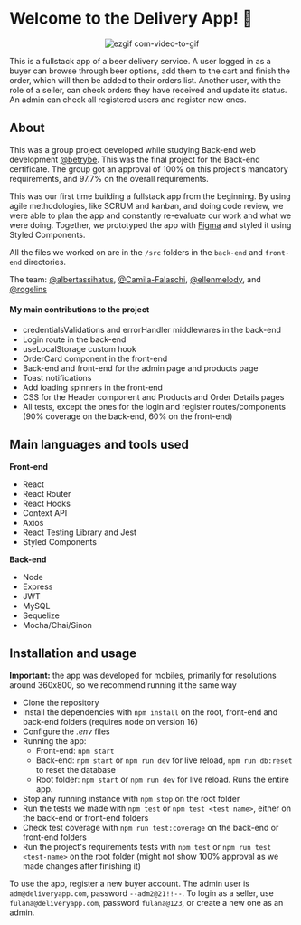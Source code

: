 # Welcome to the Delivery App! :running:

<div align='center'>

![ezgif com-video-to-gif](https://user-images.githubusercontent.com/75266925/220914025-93b0c950-54e4-4527-a6e6-350aed6481e3.gif)

</div>

This is a fullstack app of a beer delivery service. A user logged in as a buyer can browse through beer options, add them to the cart and finish the order, which will then be added to their orders list. Another user, with the role of a seller, can check orders they have received and update its status. An admin can check all registered users and register new ones.

## About

This was a group project developed while studying Back-end web development [@betrybe](https://github.com/betrybe). This was the final project for the Back-end certificate. The group got an approval of 100% on this project's mandatory requirements, and 97.7% on the overall requirements.

This was our first time building a fullstack app from the beginning. By using agile methodologies, like SCRUM and kanban, and doing code review, we were able to plan the app and constantly re-evaluate our work and what we were doing. Together, we prototyped the app with [Figma](https://www.figma.com/file/8quEpcnij9tGUC6bPR2kgW/Delivery-App?node-id=0%3A1&t=DhfjWBPfiyoyquQy-1) and styled it using Styled Components. 

All the files we worked on are in the `/src` folders in the `back-end` and `front-end` directories.

The team: [@albertassihatus](https://github.com/albertassihatus), [@Camila-Falaschi](https://github.com/Camila-Falaschi), [@ellenmelody](https://github.com/ellenmelody), and [@rogelins](https://github.com/rogelins) 

#### My main contributions to the project
 - credentialsValidations and errorHandler middlewares in the back-end
 - Login route in the back-end
 - useLocalStorage custom hook
 - OrderCard component in the front-end
 - Back-end and front-end for the admin page and products page
 - Toast notifications
 - Add loading spinners in the front-end
 - CSS for the Header component and Products and Order Details pages
 - All tests, except the ones for the login and register routes/components (90% coverage on the back-end, 60% on the front-end)
 

## Main languages and tools used

<strong>Front-end</strong>
- React
- React Router
- React Hooks
- Context API
- Axios
- React Testing Library and Jest
- Styled Components

<strong>Back-end</strong>
- Node
- Express
- JWT
- MySQL
- Sequelize
- Mocha/Chai/Sinon

## Installation and usage

<strong>Important:</strong> the app was developed for mobiles, primarily for resolutions around 360x800, so we recommend running it the same way

- Clone the repository
- Install the dependencies with ``` npm install ``` on the root, front-end and back-end folders (requires node on version 16)
- Configure the _.env_ files
- Running the app:
  - Front-end: `npm start`
  - Back-end: `npm start` or `npm run dev` for live reload, `npm run db:reset` to reset the database
  - Root folder: `npm start` or `npm run dev` for live reload. Runs the entire app.
- Stop any running instance with `npm stop` on the root folder
- Run the tests we made with ```npm test``` or ```npm test <test name>```, either on the back-end or front-end folders
- Check test coverage with `npm run test:coverage` on the back-end or front-end folders
- Run the project's requirements tests with ```npm test``` or ```npm run test <test-name>``` on the root folder (might not show 100% approval as we made changes after finishing it)

To use the app, register a new buyer account. The admin user is `adm@deliveryapp.com`, password `--adm2@21!!--`. To login as a seller, use `fulana@deliveryapp.com`, password `fulana@123`, or create a new one as an admin.
